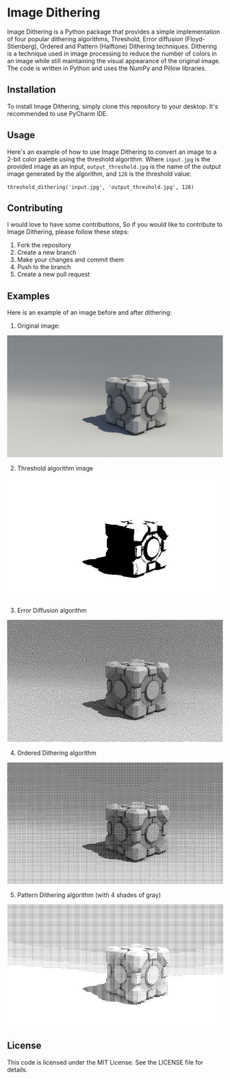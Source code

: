 # Image Dithering

Image Dithering is a Python package that provides a simple implementation of four popular dithering algorithms, Threshold, Error diffusion (Floyd-Stienberg), Ordered and Pattern (Halftone) Dithering techniques. Dithering is a technique used in image processing to reduce the number of colors in an image while still maintaining the visual appearance of the original image. The code is written in Python and uses the NumPy and Pillow libraries.

## Installation

To install Image Dithering, simply clone this repository to your desktop. It's recommended to use PyCharm IDE.


## Usage

Here's an example of how to use Image Dithering to convert an image to a 2-bit color palette using the threshold algorithm. Where `input.jpg` is the provided image as an input, `output_threshold.jpg` is the name of the output image generated by the algorithm, and `128` is the threshold value:

```
threshold_dithering('input.jpg', 'output_threshold.jpg', 128)
```

## Contributing

I would love to have some contributions, So if you would like to contribute to Image Dithering, please follow these steps:

1. Fork the repository
2. Create a new branch
3. Make your changes and commit them
4. Push to the branch
5. Create a new pull request

## Examples

Here is an example of an image before and after dithering:
1. Original image:

![Original Image](input.jpg)  

2. Threshold algorithm image

![Threshold algorithm output image](output_threshold.jpg)

3. Error Diffusion algorithm 

![Error diffusion algorithm output image](output_floyd.jpg)

4. Ordered Dithering algorithm 

![Ordered algorithm output image](output_ordered.jpg)

5. Pattern Dithering algorithm (with 4 shades of gray)

![Pattern algorithm output image](output_pattern_4shades.jpg)

## License
This code is licensed under the MIT License. See the LICENSE file for details. 
